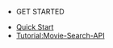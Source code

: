 * GET STARTED
- [Quick Start](/docs/quickstart/learn)
- [Tutorial:Movie-Search-API](/docs/quickstart/tutorial)
